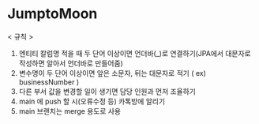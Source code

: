 # JumptoMoon
< 규칙 >
1. 엔티티 칼럼명 적을 때 두 단어 이상이면 언더바(_)로 연결하기(JPA에서 대문자로 작성하면 알아서 언더바로 만들어줌)
2. 변수명이 두 단어 이상이면 앞은 소문자, 뒤는 대문자로 적기 ( ex) businessNumber )
3. 다른 부서 값을 변경할 일이 생기면 담당 인원과 먼저 조율하기
4. main 에 push 할 시(오류수정 등) 카톡방에 알리기
5. main 브랜치는 merge 용도로 사용
